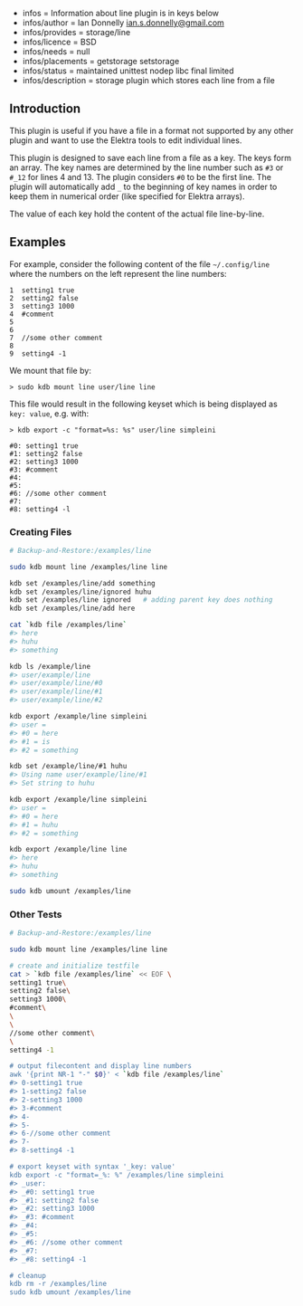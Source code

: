 - infos = Information about line plugin is in keys below
- infos/author = Ian Donnelly <ian.s.donnelly@gmail.com>
- infos/provides = storage/line
- infos/licence = BSD
- infos/needs = null
- infos/placements = getstorage setstorage
- infos/status = maintained unittest nodep libc final limited
- infos/description = storage plugin which stores each line from a file

## Introduction

This plugin is useful if you have a file in a format not supported
by any other plugin and want to use the Elektra tools to edit
individual lines.

This plugin is designed to save each line from a file as a key.
The keys form an array. The key names are determined by the 
line number such as `#3` or `#_12` for lines 4 and 13.
The plugin considers `#0` to be the first line.
The plugin will automatically add `_` to the beginning
of key names in order to keep them in numerical order (like specified
for Elektra arrays).

The value of each key hold the content of the actual file line-by-line.

## Examples

For example, consider the following content of the file `~/.config/line` where the
numbers on the left represent the line numbers:

    1  setting1 true
    2  setting2 false
    3  setting3 1000
    4  #comment
    5
    6
    7  //some other comment
    8
    9  setting4 -1

We mount that file by:

    > sudo kdb mount line user/line line

This file would result in the following keyset which is being displayed as
`key: value`, e.g. with:

    > kdb export -c "format=%s: %s" user/line simpleini

    #0: setting1 true
    #1: setting2 false
    #2: setting3 1000
    #3: #comment
    #4:
    #5:
    #6: //some other comment
    #7:
    #8: setting4 -l

### Creating Files


```sh
# Backup-and-Restore:/examples/line

sudo kdb mount line /examples/line line

kdb set /examples/line/add something
kdb set /examples/line/ignored huhu
kdb set /examples/line ignored   # adding parent key does nothing
kdb set /examples/line/add here

cat `kdb file /examples/line`
#> here
#> huhu
#> something

kdb ls /example/line
#> user/example/line
#> user/example/line/#0
#> user/example/line/#1
#> user/example/line/#2

kdb export /example/line simpleini
#> user = 
#> #0 = here
#> #1 = is
#> #2 = something

kdb set /example/line/#1 huhu
#> Using name user/example/line/#1
#> Set string to huhu

kdb export /example/line simpleini 
#> user = 
#> #0 = here
#> #1 = huhu
#> #2 = something

kdb export /example/line line
#> here
#> huhu
#> something

sudo kdb umount /examples/line
```


### Other Tests

```sh
# Backup-and-Restore:/examples/line

sudo kdb mount line /examples/line line

# create and initialize testfile
cat > `kdb file /examples/line` << EOF \
setting1 true\
setting2 false\
setting3 1000\
#comment\
\
\
//some other comment\
\
setting4 -1

# output filecontent and display line numbers
awk '{print NR-1 "-" $0}' < `kdb file /examples/line`
#> 0-setting1 true
#> 1-setting2 false
#> 2-setting3 1000
#> 3-#comment
#> 4-
#> 5-
#> 6-//some other comment
#> 7-
#> 8-setting4 -1

# export keyset with syntax '_key: value'
kdb export -c "format=_%: %" /examples/line simpleini
#> _user: 
#> _#0: setting1 true
#> _#1: setting2 false
#> _#2: setting3 1000
#> _#3: #comment
#> _#4: 
#> _#5: 
#> _#6: //some other comment
#> _#7: 
#> _#8: setting4 -1

# cleanup
kdb rm -r /examples/line
sudo kdb umount /examples/line
```

